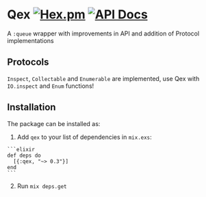 # Qex [![Hex.pm](https://img.shields.io/hexpm/v/qex.svg)](https://hex.pm/packages/qex) [![API Docs](https://img.shields.io/badge/api-docs-blue.svg?style=flat)](https://hexdocs.pm/qex/Qex.html)

A `:queue` wrapper with improvements in API and addition of Protocol implementations

## Protocols

`Inspect`, `Collectable` and `Enumerable` are implemented,
use Qex with `IO.inspect` and `Enum` functions!

## Installation

The package can be installed as:

  1. Add `qex` to your list of dependencies in `mix.exs`:

    ```elixir
    def deps do
      [{:qex, "~> 0.3"}]
    end
    ```

  2. Run `mix deps.get`
